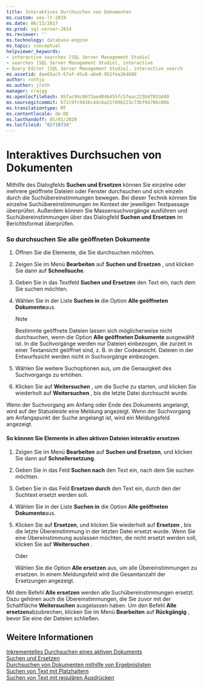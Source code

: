 ```yaml
---
title: Interaktives Durchsuchen von Dokumenten
ms.custom: seo-lt-2019
ms.date: 06/13/2017
ms.prod: sql-server-2014
ms.reviewer: ''
ms.technology: database-engine
ms.topic: conceptual
helpviewer_keywords:
- interactive searches [SQL Server Management Studio]
- searches [SQL Server Management Studio], interactive
- Query Editor [SQL Server Management Studio], interactive search
ms.assetid: dae65ac5-67af-45c6-a6e0-952fea26d680
author: rothja
ms.author: jroth
manager: craigg
ms.openlocfilehash: 05fac94c8673aed046455fc57eac223bd7853d40
ms.sourcegitcommit: b72c9fc9436c44c6a21fd96223c73bf94706c06b
ms.translationtype: MT
ms.contentlocale: de-DE
ms.lasthandoff: 05/01/2020
ms.locfileid: "82718734"
---
```

# <a name="search-documents-interactively"></a>Interaktives Durchsuchen von Dokumenten
  Mithilfe des Dialogfelds **Suchen und Ersetzen** können Sie einzelne oder mehrere geöffnete Dateien oder Fenster durchsuchen und sich einzeln durch die Suchübereinstimmungen bewegen. Bei dieser Technik können Sie einzelne Suchübereinstimmungen im Kontext der jeweiligen Textpassage überprüfen. Außerdem können Sie Massensuchvorgänge ausführen und Suchübereinstimmungen über das Dialogfeld **Suchen und Ersetzen** im Berichtsformat überprüfen.  
  
### <a name="to-search-all-open-documents"></a>So durchsuchen Sie alle geöffneten Dokumente  
  
1.  Öffnen Sie die Elemente, die Sie durchsuchen möchten.  
  
2.  Zeigen Sie im Menü **Bearbeiten** auf **Suchen und Ersetzen** , und klicken Sie dann auf **Schnellsuche**.  
  
3.  Geben Sie in das Textfeld **Suchen und Ersetzen** den Text ein, nach dem Sie suchen möchten.  
  
4.  Wählen Sie in der Liste **Suchen in** die Option **Alle geöffneten Dokumente**aus.  
  
    > [!NOTE]  
    >  Bestimmte geöffnete Dateien lassen sich möglicherweise nicht durchsuchen, wenn die Option **Alle geöffneten Dokumente** ausgewählt ist. In die Suchvorgänge werden nur Dateien einbezogen, die zurzeit in einer Textansicht geöffnet sind, z. B. in der Codeansicht. Dateien in der Entwurfssicht werden nicht in Suchvorgänge einbezogen.  
  
5.  Wählen Sie weitere Suchoptionen aus, um die Genauigkeit des Suchvorgangs zu erhöhen.  
  
6.  Klicken Sie auf **Weitersuchen** , um die Suche zu starten, und klicken Sie wiederholt auf **Weitersuchen** , bis die letzte Datei durchsucht wurde.  
  
 Wenn der Suchvorgang am Anfang oder Ende des Dokuments angelangt, wird auf der Statusleiste eine Meldung angezeigt. Wenn der Suchvorgang am Anfangspunkt der Suche angelangt ist, wird ein Meldungsfeld angezeigt.  
  
#### <a name="to-replace-in-all-active-files-interactively"></a>So können Sie Elemente in allen aktiven Dateien interaktiv ersetzen  
  
1.  Zeigen Sie im Menü **Bearbeiten** auf **Suchen und Ersetzen**, und klicken Sie dann auf **Schnellersetzung**.  
  
2.  Geben Sie in das Feld **Suchen nach** den Text ein, nach dem Sie suchen möchten.  
  
3.  Geben Sie in das Feld **Ersetzen durch** den Text ein, durch den der Suchtext ersetzt werden soll.  
  
4.  Wählen Sie in der Liste **Suchen in** die Option **Alle geöffneten Dokumente**aus.  
  
5.  Klicken Sie auf **Ersetzen**, und klicken Sie wiederholt auf **Ersetzen** , bis die letzte Übereinstimmung in der letzten Datei ersetzt wurde. Wenn Sie eine Übereinstimmung auslassen möchten, die nicht ersetzt werden soll, klicken Sie auf **Weitersuchen** .  
  
     Oder  
  
     Wählen Sie die Option **Alle ersetzen** aus, um alle Übereinstimmungen zu ersetzen. In einem Meldungsfeld wird die Gesamtanzahl der Ersetzungen angezeigt.  
  
 Mit dem Befehl **Alle ersetzen** werden alle Suchübereinstimmungen ersetzt. Dazu gehören auch die Übereinstimmungen, die Sie zuvor mit der Schaltfläche **Weitersuchen** ausgelassen haben. Um den Befehl **Alle ersetzen**abzubrechen, klicken Sie im Menü **Bearbeiten** auf **Rückgängig** , bevor Sie eine der Dateien schließen.  
  
## <a name="see-also"></a>Weitere Informationen  
 [Inkrementelles Durchsuchen eines aktiven Dokuments](search-an-active-document-incrementally.md)   
 [Suchen und Ersetzen](search-and-replace.md)   
 [Durchsuchen von Dokumenten mithilfe von Ergebnislisten](search-documents-using-results-lists.md)   
 [Suchen von Text mit Platzhaltern](search-text-with-wildcards.md)   
 [Suchen von Text mit regulären Ausdrücken](search-text-with-regular-expressions.md)  
  
  
